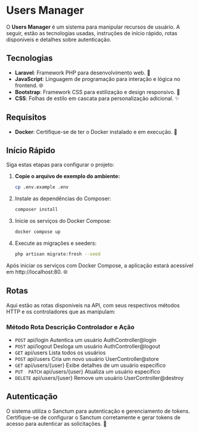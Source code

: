 # Users Manager

O **Users Manager** é um sistema para manipular recursos de usuário. A seguir, estão as tecnologias usadas, instruções de início rápido, rotas disponíveis e detalhes sobre autenticação.

## Tecnologias

-   **Laravel**: Framework PHP para desenvolvimento web. 🐘
-   **JavaScript**: Linguagem de programação para interação e lógica no frontend. 🌐
-   **Bootstrap**: Framework CSS para estilização e design responsivo. 🎨
-   **CSS**: Folhas de estilo em cascata para personalização adicional. ✨

## Requisitos

-   **Docker**: Certifique-se de ter o Docker instalado e em execução. 🐳

## Início Rápido

Siga estas etapas para configurar o projeto:

1. **Copie o arquivo de exemplo do ambiente:**

    ```bash
    cp .env.example .env
    ```

2. Instale as dependências do Composer:

    ```bash
    composer install
    ```

3. Inicie os serviços do Docker Compose:

    ```bash
    docker compose up
    ```

4. Execute as migrações e seeders:

    ```bash
    php artisan migrate:fresh --seed
    ```

Após iniciar os serviços com Docker Compose, a aplicação estará acessível em http://localhost:80. 🌐

## Rotas

Aqui estão as rotas disponíveis na API, com seus respectivos métodos HTTP e os controladores que as manipulam:

### Método Rota Descrição Controlador e Ação

- `POST` api/login Autentica um usuário AuthController@login
- `POST` api/logout Desloga um usuário AuthController@logout
- `GET` api/users Lista todos os usuários
- `POST` api/users Cria um novo usuário UserController@store
- `GET` api/users/{user} Exibe detalhes de um usuário específico
- `PUT	PATCH` api/users/{user} Atualiza um usuário específico
- `DELETE` api/users/{user} Remove um usuário UserController@destroy

## Autenticação

O sistema utiliza o Sanctum para autenticação e gerenciamento de tokens. Certifique-se de configurar o Sanctum corretamente e gerar tokens de acesso para autenticar as solicitações. 🔐
